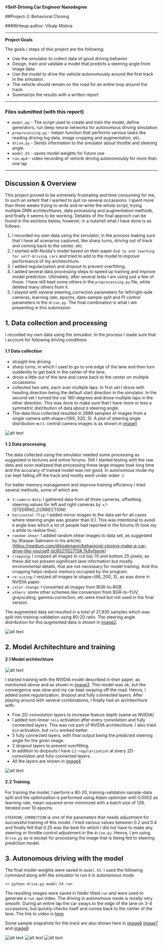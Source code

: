 #**Self-Driving Car Engineer Nanodegree** 

##Project-3: Behavioral Cloning

###Writeup author: Vikalp Mishra

---

[image1]: ./images/raw_steering_distribution.jpg "Steering Angle Distribution before processing/augmentation"
[image2]: ./images/steering_angle_distribution.jpg "Steering Angle Distribution"
[image3]: ./images/nvidia_model.jpg "NVIDIA model"
[image4]: ./images/model_layers.jpg "Final model layers"
[image5]: ./images/iterations.jpg "Iterative steps"
[image6]: ./images/auto_mode_01.jpg "Auto-drive-01"
[image7]: ./images/auto_mode_02.jpg "Auto-drive-02"
[image8]: ./images/auto_mode_03.jpg "Auto-drive-03"


**Project Goals**

The goals / steps of this project are the following:

* Use the simulator to collect data of good driving behavior
* Design, train and validate a model that predicts a steering angle from image data
* Use the model to drive the vehicle autonomously around the first track in the simulator.
* The vehicle should remain on the road for an entire loop around the track.
* Summarize the results with a written report

---

### Files submitted (with this report)

* `model.py` - The script used to create and train the model, define generators, run deep neural networks for autonomous driving simulation
* `preprocessing.py` - helper function that performs various tasks like reading driving log data, image cropping and augmentation, etc.
* `drive.py` - Sends information to the simulator about throttle and steering angle.
* `model.h5` - saves model weights for future use
* `run.mp4` - video recording of vehicle driving autonomously for more than one lap

---

## Discussion & Overview

This project proved to be extremely frustrating and time consuming for me, to such an extent that I wanted to quit on several occassions. I spent more than three weeks trying to write and re-write the whole script, trying multiple DNN architechtures, data processing and augmentation methods, and finally it seems to be working. Detailes of the final approch can be found in the sections below, however, in a nutshell what I have done is as follows:

1. I recorded my own data using the simulator, in the process making sure that I have all scenarios captured, like sharp turns, driving out of track and coming back to the center, etc.
2. I started with Nvidia's model based on their paper `End to end learning for self-driving cars` and tried to add to the model to improve performance of my architechture.
3. I added regularization and dropout to prevent overfitting.
4. I added several data processing steps to speed up training and improve model prediction. Ultimately, after several tests I am using just a few of those. I have still kept some others in the `preprocessing.py` file, while deleted many others from it.
5. I played with several steering_correction parameters for left/right-side cameras, learning rate, epochs, data-sample split and PI control parameters in the `drive.py`. The final combination is what I am presenting in this submission


## 1. Data collection and processing

I recorded my own data using the simulator. In the process I made sure that I account for following driving conditions

#### 1.1 Data collection

* straight line driving
* sharp turns, in which I used to go to one edge of the lane and then turn suddently to get back in the center of the lane.
* drove a little out of the lane and came back to the center on multiple occassions.
* collected two sets, each over multiple laps. In first set I drove with heading direction being the default start direction in the simulator. In the second set I turned the car 180-degrees and drove multiple laps in the other direction. This was done to make sure that I have more or less a symmetric distribution of data about `0` steering angle.
* The data thus collected resulted in 2689 samples of images from a single camera with shape=(160, 320, 3). A plot of steering angle distribution w.r.t. central camera images is as shown in [image1]

![alt text][image1]

#### 1.2 Data processing

The data collected using the simulator needed some processing as suggested in lectures and online forums. Still I started testing with the raw data and soon realizeed that processing these large images took long time and the accuracy of trained model was not good. In autonomous mode my car kept falling off the track and mostly went under water :) 

For better memory management and improve training efficiency I tried several methods, some of which are:

* `3-camera-data`: I gathered data from all three cameras, offsetting steering values for left and right cameras by +/-(STEERING_CORRECTION)
* `horizontal-flip`: I added mirror images to the data set for all cases where steering angle was greater than 0.1. This was intentional to avoid `0` angle bias which a lot of people had reported in the forums (It took my a while to realize this).
* `random-shear`: I added random shear images to data set, as suggested by [Kaspar Sakmann in his article] (https://medium.com/@ksakmann/behavioral-cloning-make-a-car-drive-like-yourself-dc6021152713#.7k8vfppvk)
* `cropping`: I cropped all images to cut top 70 and bottom 25 pixels, as these did not present significant lane information but mostly environmental details, that are not necessary for model training. And this cropping helps reduce memory occupied by the program.
* `re-sizing`: I resized all images to shape=(66, 200, 3), as was done in NVIDIA paper.
* `color-change`: I converted all images from BGR-to-RGB
* `others`: some other schemes like conversion from BGR-to-YUV, grayscaling, gamma-correction, etc were tried but not used in the final version. 

The augmented data set resulted in a total of 21,930 samples which was split into training-validation using 80-20 ratio. The steering angle distribution for this augmented data is shown in [image2].

![alt text][image2]



## 2. Model Architechture and training

#### 2.1 Model architechture

![alt text][image3]

I started training with the NVIDIA model described in their paper, as mentioned above and as shown in [image3]. This model was ok, but the convergence was slow and my car kept swaying off the road. Hence, I added some regularization, dropout and fully connected layers. After playing around with several combinations, I finally had an architechture with:

* Five 2D-convolution layers to increase feature depth (same as NVIDIA)
* I added non-linear `relu` activation after every convolution and fully connected layers. This was not part of NVIDIA architechture. I also tried `ELU` activation, but `relu` worked better.
* 5 fully connected layers, with final output being the predicted steering angle for the given image.
* 2 dropout layers to prevent overfitting.
* In addition to dropouts I have `L2-regularization` at every 2D-convolution and fully connected layers.
* All the layers are shown in [image4]

![alt text][image4]

#### 2.2 Training

For training the model, I perform a 80-20, training-validation sample-data split and the optimization is performed using Adam optimizer with 0.0002 as learning rate, mean-squared-error minimized with a batch size of 128, iterated over 10 epochs.

`STEERING_CORRECTION` is one of the parameters that needs adjustment for successful training of this model. I tried various values between 0.2 and 0.4 and finally felt that 0.25 was the best for which I did not have to make any steering or throttle control adjustment in the `drive.py`. Hence, I am using `drive.py` as is except for processing the image that is being fed to steering prediction model.


## 3. Autonomous driving with the model

The final model-weights were saved in `model.h5`. I used the following command along with the simulator to run it in autonomous mode

`>> python drive.py model.h5 run`

The resulting images were saved in folder titled `run` and were used to generate a `run.mp4` video. The driving in autonomous mode is mostly very smooth. During an entire lap the car sways to the edge of the lane on 3-4 occassions, but quickly checks itself and comes back to the center of the lane. The link to video is [here](./run.mp4)

Some sample snapshots for the track are also shown here in [image6] [image7] and [image8]

![alt text][image6]
![alt text][image7]
![alt text][image8]
 




